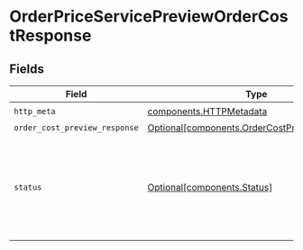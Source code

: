 # OrderPriceServicePreviewOrderCostResponse


## Fields

| Field                                                                                                                                                             | Type                                                                                                                                                              | Required                                                                                                                                                          | Description                                                                                                                                                       |
| ----------------------------------------------------------------------------------------------------------------------------------------------------------------- | ----------------------------------------------------------------------------------------------------------------------------------------------------------------- | ----------------------------------------------------------------------------------------------------------------------------------------------------------------- | ----------------------------------------------------------------------------------------------------------------------------------------------------------------- |
| `http_meta`                                                                                                                                                       | [components.HTTPMetadata](../../models/components/httpmetadata.md)                                                                                                | :heavy_check_mark:                                                                                                                                                | N/A                                                                                                                                                               |
| `order_cost_preview_response`                                                                                                                                     | [Optional[components.OrderCostPreviewResponse]](../../models/components/ordercostpreviewresponse.md)                                                              | :heavy_minus_sign:                                                                                                                                                | OK                                                                                                                                                                |
| `status`                                                                                                                                                          | [Optional[components.Status]](../../models/components/status.md)                                                                                                  | :heavy_minus_sign:                                                                                                                                                | INVALID_ARGUMENT: There was an issue with one or more fields in the request.  The message field will contain details about which field failed validation and why. |